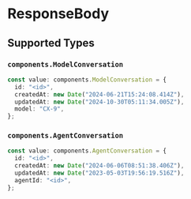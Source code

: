 # ResponseBody


## Supported Types

### `components.ModelConversation`

```typescript
const value: components.ModelConversation = {
  id: "<id>",
  createdAt: new Date("2024-06-21T15:24:08.414Z"),
  updatedAt: new Date("2024-10-30T05:11:34.005Z"),
  model: "CX-9",
};
```

### `components.AgentConversation`

```typescript
const value: components.AgentConversation = {
  id: "<id>",
  createdAt: new Date("2024-06-06T08:51:38.406Z"),
  updatedAt: new Date("2023-05-03T19:56:19.516Z"),
  agentId: "<id>",
};
```

